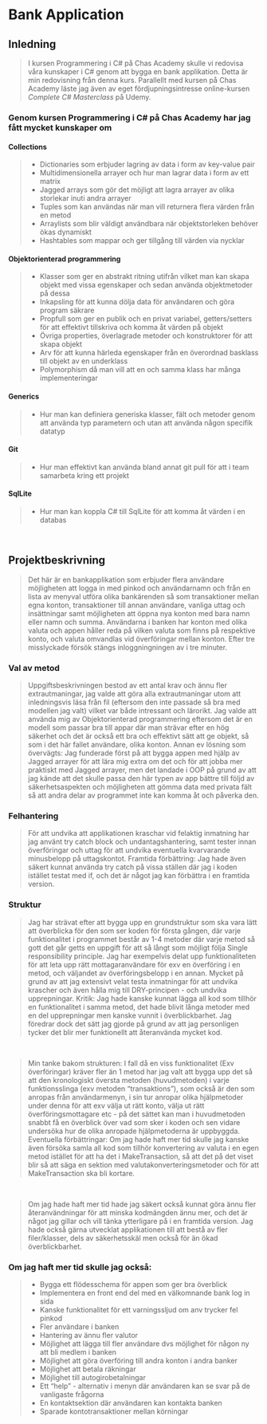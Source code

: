# Bank Application

## Inledning

>I kursen Programmering i C# på Chas Academy skulle vi redovisa våra kunskaper i C# genom att bygga en bank applikation. Detta är min redovisning från denna kurs. Parallellt med kursen på Chas Academy läste jag även av eget fördjupningsintresse online-kursen *Complete C# Masterclass* på Udemy.

### Genom kursen Programmering i C# på Chas Academy har jag fått mycket kunskaper om

#### Collections
> - Dictionaries som erbjuder lagring av data i form av key-value pair 
> - Multidimensionella arrayer och hur man lagrar data i form av ett matrix 
> - Jagged arrays som gör det möjligt att lagra arrayer av olika storlekar inuti andra arrayer
> - Tuples som kan användas när man vill returnera flera värden från en metod
> - Arraylists som blir väldigt användbara när objektstorleken behöver ökas dynamiskt
> - Hashtables som mappar och ger tillgång till värden via nycklar
#### Objektorienterad programmering
>  - Klasser som ger en abstrakt ritning utifrån vilket man kan skapa objekt med vissa egenskaper och sedan  använda objektmetoder på dessa
> - Inkapsling för att kunna dölja data för användaren och göra program säkrare 
> -  Propfull som ger en publik och en privat variabel, getters/setters för att effektivt tillskriva och komma åt värden på objekt
> - Övriga properties, överlagrade metoder och konstruktorer för att skapa objekt 
> - Arv för att kunna härleda egenskaper från en överordnad basklass till objekt av en underklass
> - Polymorphism då man vill att en och samma klass har många implementeringar
#### Generics
> - Hur man kan definiera generiska klasser, fält och metoder genom att använda typ parametern och utan att använda någon specifik datatyp
#### Git
> - Hur man effektivt kan använda bland annat git pull för att i team samarbeta kring ett projekt
#### SqlLite
 > - Hur man kan koppla C# till SqlLite för att komma åt värden i en databas
<br>

## Projektbeskrivning 

>Det här är en bankapplikation som erbjuder flera användare möjligheten att logga in med pinkod och användarnamn och från en lista av menyval utföra olika bankärenden så som transaktioner mellan egna konton, transaktioner till annan användare, vanliga uttag och insättningar samt möjligheten att öppna nya konton med bara namn eller namn och summa. Användarna i banken har konton med olika valuta och appen håller reda på vilken valuta som finns på respektive konto, och valuta omvandlas vid överföringar mellan konton. Efter tre misslyckade försök stängs inloggningningen av i tre minuter.

### Val av metod 

> Uppgiftsbeskrivningen bestod av ett antal krav och ännu fler extrautmaningar, jag valde att göra alla extrautmaningar utom att inledningsvis läsa från fil (eftersom den inte passade så bra med modellen jag valt) vilket var både intressant och lärorikt. Jag valde att använda mig av Objektorienterad programmering eftersom det är en modell som passar bra till appar där man strävar efter en hög säkerhet och det är också ett bra och effektivt sätt att ge objekt, så som i det här fallet användare, olika konton. 
Annan ev lösning som övervägts: Jag funderade först på att bygga appen med hjälp av Jagged arrayer för att lära mig extra om det och för att jobba mer praktiskt med Jagged arrayer, men det landade i OOP på grund av att jag kände att det skulle passa den här typen av app bättre till följd av säkerhetsaspekten och möjligheten att gömma data med privata fält så att andra delar av programmet inte kan komma åt och påverka den.

### Felhantering

> För att undvika att applikationen kraschar vid felaktig inmatning har jag använt try catch block och undantagshantering, samt tester innan överföringar och uttag för att undvika eventuella kvarvarande minusbelopp på uttagskontot. 
Framtida förbättring: Jag hade även säkert kunnat använda try catch på vissa ställen där jag i koden istället testat med if, och det är något jag kan förbättra i en framtida version.

### Struktur

> Jag har strävat efter att bygga upp en grundstruktur som ska vara lätt att överblicka för den som ser koden för första gången, där varje funktionalitet i programmet består av 1-4 metoder där varje metod så gott det går getts en uppgift för att så långt som möjligt följa Single responsibility principle. Jag har exempelvis delat upp funktionaliteten för att leta upp rätt mottagaranvändare för exv en överföring i en metod, och väljandet av överföringsbelopp i en annan. Mycket på grund av att jag extensivt velat testa inmatningar för att undvika krascher och även hålla mig till DRY-principen - och undvika upprepningar.
Kritik: Jag hade kanske kunnat lägga all kod som tillhör en funktionalitet i samma metod, det hade blivit långa metoder med en del upprepningar men kanske vunnit i överblickbarhet. Jag föredrar dock det sätt jag gjorde på grund av att jag personligen tycker det blir mer funktionellt att återanvända mycket kod.
<br>

> Min tanke bakom strukturen: I fall då en viss funktionalitet (Exv överföringar) kräver fler än 1 metod har jag valt att bygga upp det så att den kronologiskt översta metoden (huvudmetoden) i varje funktionsslinga (exv metoden “transaktions”), som också är den som anropas från användarmenyn, i sin tur anropar olika hjälpmetoder under denna för att exv välja ut rätt konto, välja ut rätt överföringsmottagare etc - på det sättet kan man i huvudmetoden snabbt få en överblick över vad som sker i koden och sen vidare undersöka hur de olika anropade hjälpmetoderna är uppbyggda. 
Eventuella förbättringar: Om jag hade haft mer tid skulle jag kanske även försöka samla all kod som tillhör konvertering av valuta i en egen metod istället för att ha det i MakeTransaction, så att det på det viset blir så att säga en sektion med valutakonverteringsmetoder och för att MakeTransaction ska bli kortare.
<br>

>Om jag hade haft mer tid hade jag säkert också kunnat göra ännu fler återanvändningar för att minska kodmängden ännu mer, och det är något jag gillar och vill tänka ytterligare på i en framtida version.
Jag hade också gärna utvecklat applikationen till att bestå av fler filer/klasser, dels av säkerhetsskäl men också för än ökad överblickbarhet.

### Om jag haft mer tid skulle jag också: 
> - Bygga ett flödesschema för appen som ger bra överblick 
> - Implementera en front end del med en välkomnande bank log in sida
> - Kanske funktionalitet för ett varningssljud om anv trycker fel pinkod
> - Fler användare i banken
> - Hantering av ännu fler valutor
> - Möjlighet att lägga till fler användare dvs möjlighet för någon ny att bli medlem i banken
> - Möjlighet att göra överföring till andra konton i andra banker
> - Möjlighet att betala räkningar
> - Möjlighet till autogirobetalningar
> - Ett “help” - alternativ i menyn där användaren kan se svar på de vanligaste frågorna
> - En kontaktsektion där användaren kan kontakta banken 
> - Sparade kontotransaktioner mellan körningar

